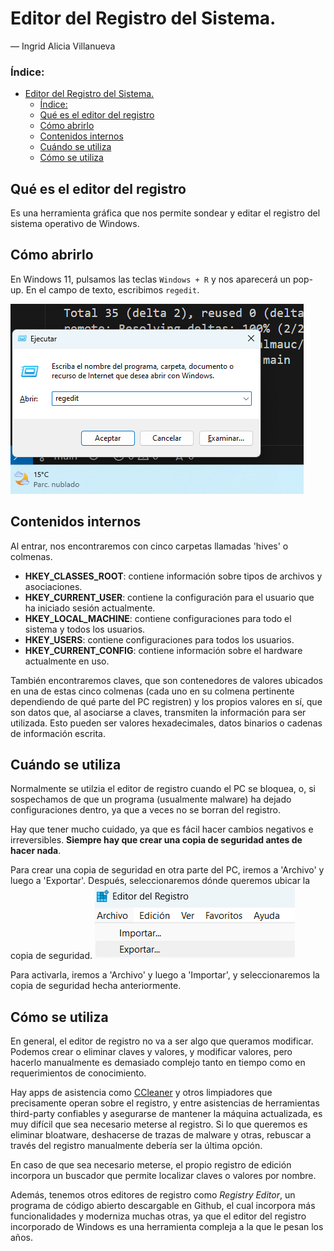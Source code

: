 # Editor del Registro del Sistema.
— Ingrid Alicia Villanueva

### Índice:
- [Editor del Registro del Sistema.](#editor-del-registro-del-sistema)
    - [Índice:](#índice)
  - [Qué es el editor del registro](#qué-es-el-editor-del-registro)
  - [Cómo abrirlo](#cómo-abrirlo)
  - [Contenidos internos](#contenidos-internos)
  - [Cuándo se utiliza](#cuándo-se-utiliza)
  - [Cómo se utiliza](#cómo-se-utiliza)


## Qué es el editor del registro
Es una herramienta gráfica que nos permite sondear y editar el registro del sistema operativo de Windows.

## Cómo abrirlo
En Windows 11, pulsamos las teclas `Windows + R` y nos aparecerá un pop-up. En el campo de texto, escribimos `regedit`.

![alt text](image-1.png)

## Contenidos internos
Al entrar, nos encontraremos con cinco carpetas llamadas 'hives' o colmenas. 

- **HKEY_CLASSES_ROOT**: contiene información sobre tipos de archivos y asociaciones.
- **HKEY_CURRENT_USER**: contiene la configuración para el usuario que ha iniciado sesión actualmente.
- **HKEY_LOCAL_MACHINE**: contiene configuraciones para todo el sistema y todos los usuarios. 
- **HKEY_USERS**: contiene configuraciones para todos los usuarios.
- **HKEY_CURRENT_CONFIG**: contiene información sobre el hardware actualmente en uso.

También encontraremos claves, que son contenedores de valores ubicados en una de estas cinco colmenas (cada uno en su colmena pertinente dependiendo de qué parte del PC registren) y los propios valores en sí, que son datos que, al asociarse a claves, transmiten la información para ser utilizada. Esto pueden ser valores hexadecimales, datos binarios o cadenas de información escrita.

## Cuándo se utiliza 
Normalmente se utilzia el editor de registro cuando el PC se bloquea, o, si sospechamos de que un programa (usualmente malware) ha dejado configuraciones dentro, ya que a veces no se borran del registro.

Hay que tener mucho cuidado, ya que es fácil hacer cambios negativos e irreversibles. **Siempre hay que crear una copia de seguridad antes de hacer nada**.

Para crear una copia de seguridad en otra parte del PC, iremos a 'Archivo' y luego a 'Exportar'. Después, seleccionaremos dónde queremos ubicar la copia de seguridad. 
![alt text](image.png)

Para activarla, iremos a 'Archivo' y luego a 'Importar', y seleccionaremos la copia de seguridad hecha anteriormente.

## Cómo se utiliza
En general, el editor de registro no va a ser algo que queramos modificar. Podemos crear o eliminar claves y valores, y modificar valores, pero hacerlo manualmente es demasiado complejo tanto en tiempo como en requerimientos de conocimiento. 

Hay apps de asistencia como [CCleaner](https://www.ccleaner.com/es-es) y otros limpiadores que precisamente operan sobre el registro, y entre asistencias de herramientas third-party confiables y asegurarse de mantener la máquina actualizada, es muy difícil que sea necesario meterse al registro. Si lo que queremos es eliminar bloatware, deshacerse de trazas de malware y otras, rebuscar a través del registro manualmente debería ser la última opción.

En caso de que sea necesario meterse, el propio registro de edición incorpora un buscador que permite localizar claves o valores por nombre.

Además, tenemos otros editores de registro como *Registry Editor*, un programa de código abierto descargable en Github, el cual incorpora más funcionalidades y moderniza muchas otras, ya que el editor del registro incorporado de Windows es una herramienta compleja a la que le pesan los años.